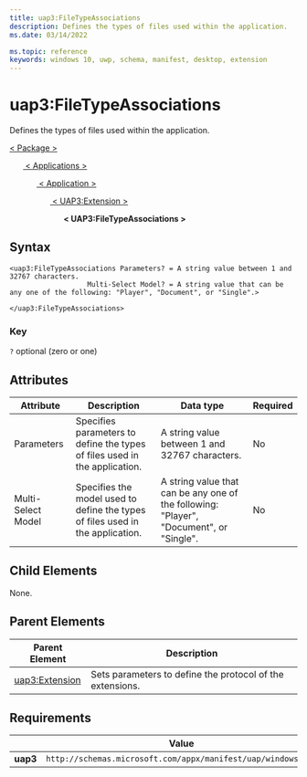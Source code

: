 ```yaml
---
title: uap3:FileTypeAssociations
description: Defines the types of files used within the application.
ms.date: 03/14/2022

ms.topic: reference
keywords: windows 10, uwp, schema, manifest, desktop, extension 
---
```


# uap3:FileTypeAssociations

Defines the types of files used within the application.

[ <  Package  > ](element-package.md)

&nbsp;&nbsp;&nbsp;&nbsp;&nbsp;&nbsp;[ < Applications > ](element-applications.md)

&nbsp;&nbsp;&nbsp;&nbsp;&nbsp;&nbsp;&nbsp;&nbsp;&nbsp;&nbsp;&nbsp;&nbsp;[ < Application > ](element-application.md)

&nbsp;&nbsp;&nbsp;&nbsp;&nbsp;&nbsp;&nbsp;&nbsp;&nbsp;&nbsp;&nbsp;&nbsp;&nbsp;&nbsp;&nbsp;&nbsp;&nbsp;&nbsp;[ < UAP3:Extension > ](element-uap3-extension-manual.md)

&nbsp;&nbsp;&nbsp;&nbsp;&nbsp;&nbsp;&nbsp;&nbsp;&nbsp;&nbsp;&nbsp;&nbsp;&nbsp;&nbsp;&nbsp;&nbsp;&nbsp;&nbsp;&nbsp;&nbsp;&nbsp;&nbsp;&nbsp;&nbsp;**< UAP3:FileTypeAssociations >**

## Syntax
```syntax
<uap3:FileTypeAssociations Parameters? = A string value between 1 and 32767 characters.
                   Multi-Select Model? = A string value that can be any one of the following: "Player", "Document", or "Single".>

</uap3:FileTypeAssociations>
```

### Key
`?` optional (zero or one)

## Attributes
| Attribute | Description | Data type | Required |
|-----------|-------------|-----------|----------|
| Parameters | Specifies parameters to define the types of files used in the application. | A string value between 1 and 32767 characters. | No |
| Multi-Select Model | Specifies the model used to define the types of files used in the application. | A string value that can be any one of the following: "Player", "Document", or "Single". | No |

## Child Elements

None.

## Parent Elements

| Parent Element | Description |
|---------------|-------------|
| [uap3:Extension](element-uap3-extension-manual.md) | Sets parameters to define the protocol of the extensions. |

## Requirements
|   | Value |
|--|--|
| **uap3** | `http://schemas.microsoft.com/appx/manifest/uap/windows10/3` |